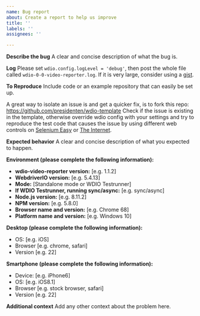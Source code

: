 ```yaml
---
name: Bug report
about: Create a report to help us improve
title: ''
labels: ''
assignees: ''

---
```


**Describe the bug**
A clear and concise description of what the bug is.

**Log**
Please set `wdio.config.logLevel = 'debug'`, then post the whole file called `wdio-0-0-video-reporter.log`.
If it is very large, consider using a [gist](http://gist.github.com).

**To Reproduce**
Include code or an example repository that can easily be set up.

A great way to isolate an issue is and get a quicker fix, is to fork this repo: https://github.com/presidenten/wdio-template
Check if the issue is existing in the template, otherwise override wdio config with your settings and try to reproduce the test code that causes the issue by using different web controls on [Selenium Easy](https://www.seleniumeasy.com/test/) or [The Internet](https://the-internet.herokuapp.com/).

**Expected behavior**
A clear and concise description of what you expected to happen.

**Environment (please complete the following information):**
 - **wdio-video-reporter version:** [e.g. 1.1.2]
 - **WebdriverIO version:** [e.g. 5.4.13]
 - **Mode:** [Standalone mode or WDIO Testrunner]
 - **If WDIO Testrunner, running sync/async:** [e.g. sync/async]
 - **Node.js version:** [e.g. 8.11.2]
 - **NPM version:** [e.g. 5.8.0]
 - **Browser name and version:** [e.g. Chrome 68]
 - **Platform name and version:** [e.g. Windows 10]

**Desktop (please complete the following information):**
 - OS: [e.g. iOS]
 - Browser [e.g. chrome, safari]
 - Version [e.g. 22]

**Smartphone (please complete the following information):**
 - Device: [e.g. iPhone6]
 - OS: [e.g. iOS8.1]
 - Browser [e.g. stock browser, safari]
 - Version [e.g. 22]

**Additional context**
Add any other context about the problem here.
